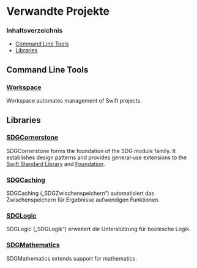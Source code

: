 <!--
 🇩🇪DE Verwandte Projekte.md

 This source file is part of the SDGLogic open source project.
 https://sdggiesbrecht.github.io/SDGLogic/macOS

 Copyright ©2017 Jeremy David Giesbrecht and the SDGLogic project contributors.

 Soli Deo gloria.

 Licensed under the Apache Licence, Version 2.0.
 See http://www.apache.org/licenses/LICENSE-2.0 for licence information.
 -->

# Verwandte Projekte

### Inhaltsverzeichnis

- [Command Line Tools](#Command‐Line‐Tools)
- [Libraries](#Libraries)

## <a name="Command‐Line‐Tools">Command Line Tools</a>

### [Workspace](https://github.com/SDGGiesbrecht/Workspace#workspace)

Workspace automates management of Swift projects.

## <a name="Libraries">Libraries</a>

### [SDGCornerstone](https://sdggiesbrecht.github.io/SDGCornerstone/macOS)

SDGCornerstone forms the foundation of the SDG module family. It establishes design patterns and provides general‐use extensions to the [Swift Standard Library](https://developer.apple.com/reference/swift) and [Foundation](https://developer.apple.com/reference/foundation).

### [SDGCaching](https://sdggiesbrecht.github.io/SDGCaching/macOS)

SDGCaching („SDGZwischenspeichern“) automatisiert das Zwischenspeichern für Ergebnisse aufwendigen Funktionen.

### [SDGLogic](https://sdggiesbrecht.github.io/SDGLogic/macOS)

SDGLogic („SDGLogik“) erweitert die Unterstützung für boolesche Logik.

### [SDGMathematics](https://sdggiesbrecht.github.io/SDGMathematics/macOS)

SDGMathematics extends support for mathematics.
